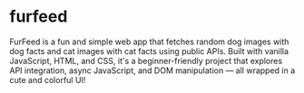 # furfeed
FurFeed is a fun and simple web app that fetches random dog images with dog facts and cat images with cat facts using public APIs. Built with vanilla JavaScript, HTML, and CSS, it's a beginner-friendly project that explores API integration, async JavaScript, and DOM manipulation — all wrapped in a cute and colorful UI!
